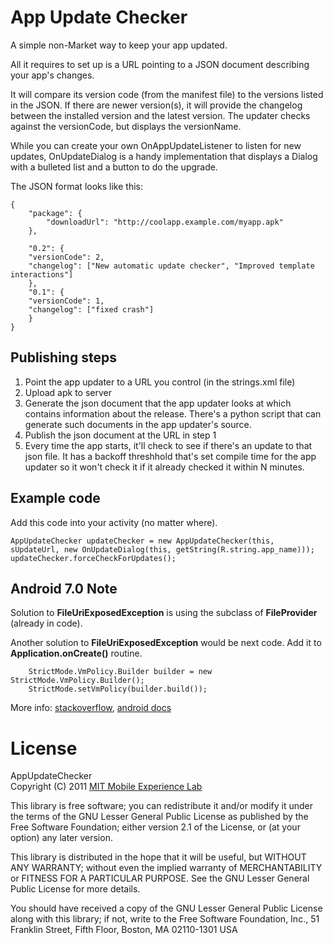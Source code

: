 App Update Checker
==================

A simple non-Market way to keep your app updated.

All it requires to set up is a URL pointing to a JSON document describing your
app's changes.

It will compare its version code (from the manifest file) to the versions
listed in the JSON.  If there are newer version(s), it will provide the
changelog between the installed version and the latest version. The updater
checks against the versionCode, but displays the versionName.

While you can create your own OnAppUpdateListener to listen for new updates,
OnUpdateDialog is a handy implementation that displays a Dialog with a bulleted
list and a button to do the upgrade.

The JSON format looks like this:

    {
        "package": {
            "downloadUrl": "http://coolapp.example.com/myapp.apk"
        },

        "0.2": {
        "versionCode": 2,
        "changelog": ["New automatic update checker", "Improved template interactions"]
        },
        "0.1": {
        "versionCode": 1,
        "changelog": ["fixed crash"]
        }
    }

Publishing steps
----------------

1. Point the app updater to a URL you control (in the strings.xml file)
2. Upload apk to server
3. Generate the json document that the app updater looks at which contains information about the release. There's a python script that can generate such documents in the app updater's source.
4. Publish the json document at the URL in step 1
5. Every time the app starts, it'll check to see if there's an update to that json file. It has a backoff threshhold that's set compile time for the app updater so it won't check it if it already checked it within N minutes.


Example code
------------

Add this code into your activity (no matter where).

    AppUpdateChecker updateChecker = new AppUpdateChecker(this, sUpdateUrl, new OnUpdateDialog(this, getString(R.string.app_name)));
    updateChecker.forceCheckForUpdates();

Android 7.0 Note
----------------

Solution to **FileUriExposedException** is using the subclass of **FileProvider** (already in code).

Another solution to **FileUriExposedException** would be next code. Add it to **Application.onCreate()** routine.

        StrictMode.VmPolicy.Builder builder = new StrictMode.VmPolicy.Builder();
        StrictMode.setVmPolicy(builder.build());

More info: 
[stackoverflow](https://stackoverflow.com/questions/38200282/android-os-fileuriexposedexception-file-storage-emulated-0-test-txt-exposed), 
[android docs](https://developer.android.com/reference/android/os/FileUriExposedException.html)

License
=======

AppUpdateChecker  
Copyright (C) 2011 [MIT Mobile Experience Lab][mel]

This library is free software; you can redistribute it and/or
modify it under the terms of the GNU Lesser General Public
License as published by the Free Software Foundation; either
version 2.1 of the License, or (at your option) any later version.

This library is distributed in the hope that it will be useful,
but WITHOUT ANY WARRANTY; without even the implied warranty of
MERCHANTABILITY or FITNESS FOR A PARTICULAR PURPOSE.  See the GNU
Lesser General Public License for more details.

You should have received a copy of the GNU Lesser General Public
License along with this library; if not, write to the Free Software
Foundation, Inc., 51 Franklin Street, Fifth Floor, Boston, MA  02110-1301  USA

[mel]: http://mobile.mit.edu/
